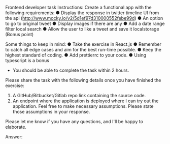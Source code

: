 Frontend developer task
Instructions:
Create a functional app with the following requirements:
● Display the response in twitter timeline UI from the api
(http://www.mocky.io/v2/5d1ef97d310000552febe99d)
● An option to go to original tweet
● Display images if there are any
● Add a date range filter local search
● Allow the user to like a tweet and save it localstorage (Bonus point)

Some things to keep in mind:
● Take the exercise in React.js
● Remember to catch all edge cases and aim for the best run-time possible.
● Keep the highest standard of coding.
● Add prettierrc to your code.
● Using typescript is a bonus

* You should be able to complete the task within 2 hours.

Please share the task with the following details once you have finished the exercise:
1. A GitHub/Bitbucket/Gitlab repo link containing the source code.
2. An endpoint where the application is deployed where I can try out the application.
Feel free to make necessary assumptions. Please state those assumptions in your response.

Please let me know if you have any questions, and I'll be happy to elaborate.

Answer: 